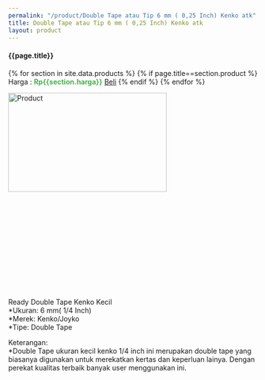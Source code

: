 ```yaml
---
permalink: "/product/Double Tape atau Tip 6 mm ( 0,25 Inch) Kenko atk"
title: Double Tape atau Tip 6 mm ( 0,25 Inch) Kenko atk
layout: product
---
```


#### {{page.title}}

{% for section in site.data.products %}
	{% if page.title==section.product %}
Harga : <span style="color:#42b549">**Rp{{section.harga}}**</span>  <a class="btn btn-success" href="http://api.whatsapp.com/send?phone={{site.whatsapp}}&text=kak saya mau beli {{page.title}} () 1 buah bayarnya di kampus ia kak %3A)" style="width:100px;">Beli</a>
	{% endif %}
{% endfor %}

<image src="{{site.baseurl}}/img/Double Tape atau Tip 6 mm ( 0.25 Inch) Kenko atk.jpg" alt="Product" width="80%" height="50%" style="max-width:400px;max-height:400px"/>

Ready Double Tape Kenko Kecil  
*Ukuran: 6 mm( 1/4 Inch)  
*Merek: Kenko/Joyko  
*Tipe: Double Tape  
  
Keterangan:  
*Double Tape ukuran kecil kenko 1/4 inch ini merupakan double tape yang biasanya digunakan untuk merekatkan kertas dan keperluan lainya. Dengan perekat kualitas terbaik banyak user menggunakan ini.